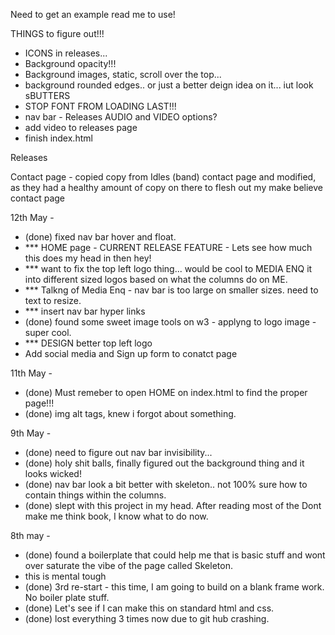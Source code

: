 Need to get an example read me to use! 

THINGS to figure out!!!
- ICONS in releases... 
- Background opacity!!! 
- Background images, static, scroll over the top... 
- background rounded edges.. or just a better deign idea on it... iut look sBUTTERS
- STOP FONT FROM LOADING LAST!!!
- nav bar - Releases AUDIO and VIDEO options? 
- add video to releases page
- finish index.html


Releases


Contact page - 
copied copy  from Idles (band) contact page and modified, as they had a healthy amount of copy on there to flesh out my make believe contact page

12th May - 
- (done) fixed nav bar hover and float.
- *** HOME page - CURRENT RELEASE FEATURE - Lets see how much this does my head in then hey! 
- *** want to fix the top left logo thing... would be cool to MEDIA ENQ it into different sized logos based on what the columns do on ME. 
- *** Talkng of Media Enq - nav bar is too large on smaller sizes. need to text to resize. 
- *** insert nav bar hyper links
- (done) found some sweet image tools on w3 - applyng to logo image - super cool.
- *** DESIGN better top left logo
- Add social media and Sign up form to conatct page

11th May - 
- (done) Must remeber to open HOME on index.html to find the proper page!!!
- (done) img alt tags, knew i forgot about something.

9th May -
- (done) need to figure out nav bar invisibility... 
- (done) holy shit balls, finally figured out the background thing and it looks wicked! 
- (done) nav bar look a bit better with skeleton.. not 100% sure how to contain things within the columns. 
- (done) slept with this project in my head. After reading most of the Dont make me think book, I know what to do now. 

8th may - 
- (done) found a boilerplate that could help me that is basic stuff and wont over saturate the vibe of the page called Skeleton. 
- this is mental tough
- (done) 3rd re-start - this time, I am going to build on a blank frame work. No boiler plate stuff. 
- (done) Let's see if I can make this on standard html and css. 
- (done) lost everything 3 times now due to git hub crashing. 